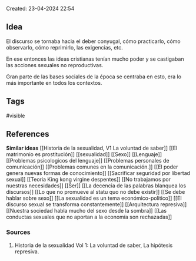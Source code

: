 Created: 23-04-2024 22:54

## <span class="pink"> **Idea** </span>
El discurso se tornaba hacia el deber conyugal, cómo practicarlo, cómo observarlo, cómo reprimirlo, las exigencias, etc.

En ese entonces las ideas cristianas tenían mucho poder y se castigaban las acciones sexuales no reproductivas.

Gran parte de las bases sociales de la época se centraba en esto, era lo más importante en todos los contextos.

## <span class="orange"> **Tags**</span>
<span class="tag"> #visible</span> 

## <span class="green"> **References**</span>
<span class="blue"> **Similar ideas** </span>
[[Historia de la sexualidad, V1 La voluntad de saber]]
[[El matrimonio es prostitución]]
[[sexualidad]]
[[Sexo]]
[[Lenguaje]]
[[Problemas psicologicos del lenguaje]]
[[Problemas personales de comunicación]]
[[Problemas comunes en la comunicación.]]
[[El poder genera nuevas formas de conocimiento]]
[[Sacrificar seguridad por libertad sexual]]
[[Teoria King kong virgine despentes]]
[[No trabajamos por nuestras necesidades]]
[[Ser]]
[[La decencia de las palabras blanquea los discursos]]
[[Lo que no promueve al statu quo no debe existir]]
[[Se debe hablar sobre sexo]]
[[La sexualidad es un tema económico-politico]]
[[El discurso sexual se transforma constantemente]]
[[Arquitectura represiva]]
[[Nuestra sociedad habla mucho del sexo desde la sombra]]
[[Las conductas sexuales que no aportan a la economía son rechazadas]]
### <span class="purple"> **Sources**</span>
1. Historia de la sexualidad Vol 1: La voluntad de saber, La hipótesis represiva.